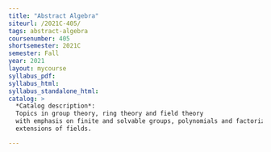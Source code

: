 ```yaml
---
title: "Abstract Algebra"
siteurl: /2021C-405/
tags: abstract-algebra
coursenumber: 405
shortsemester: 2021C
semester: Fall
year: 2021
layout: mycourse
syllabus_pdf:
syllabus_html:
syllabus_standalone_html:
catalog: >
  *Catalog description*:
  Topics in group theory, ring theory and field theory
  with emphasis on finite and solvable groups, polynomials and factorization,
  extensions of fields.

---
```

